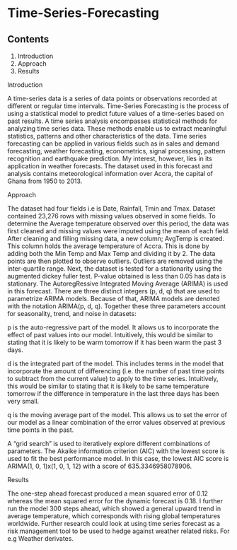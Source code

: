 # Time-Series-Forecasting

## Contents
1. Introduction
2. Approach
3. Results

Introduction

A time-series data is a series of data points or observations recorded at different or regular time intervals. Time-Series Forecasting is the process of using a statistical model to predict future values of a time-series based on past results. A time series analysis encompasses statistical methods for analyzing time series data. These methods enable us to extract meaningful statistics, patterns and other characteristics of the data.
Time series forecasting can be applied in various fields such as in sales and demand forecasting, weather forecasting, econometrics, signal processing, pattern recognition and earthquake prediction.
My interest, however, lies in its application in weather forecasts. The dataset used in this forecast and analysis contains meteorological information over Accra, the capital of Ghana from
1950 to 2013. 

Approach

The dataset had four fields i.e is Date, Rainfall, Tmin and Tmax. Dataset contained 23,276 rows with missing values observed in some fields. To determine the Average temperature observed over 
this period, the data was first cleaned and missing values were imputed using the mean of each field. After cleaning and filling missing data, a new column; AvgTemp is created. This column
holds the average temperature of Accra. This is done by adding both the Min Temp and Max Temp and dividing it by 2. The data points are then plotted to observe outliers. Outliers are removed using the
inter-quartile range. Next, the dataset is tested for a stationarity using the augmented dickey fuller test. P-value obtained is less than 0.05 has data is stationary. 
The AutoregRessive Integrated Moving Average (ARIMA) is used in this forecast. 
There are three distinct integers (p, d, q) that are used to parametrize ARIMA models. Because of that, ARIMA models are denoted with the notation ARIMA(p, d, q). Together these three parameters account for seasonality, trend, and noise in datasets:

p is the auto-regressive part of the model. It allows us to incorporate the effect of past values into our model. Intuitively, this would be similar to stating that it is likely to be warm tomorrow if it has been warm the past 3 days.

d is the integrated part of the model. This includes terms in the model that incorporate the amount of differencing (i.e. the number of past time points to subtract from the current value) to apply to the time series. Intuitively, this would be similar to stating that it is likely to be same temperature tomorrow if the difference in temperature in the last three days has been very small.

q is the moving average part of the model. This allows us to set the error of our model as a linear combination of the error values observed at previous time points in the past.

 A “grid search” is used to iteratively explore different combinations of parameters. The Akaike information criterion (AIC) with the lowest score is used to fit the best performance model.
 In this case, the lowest AIC score is ARIMA(1, 0, 1)x(1, 0, 1, 12) with a score of 635.3346958078906.
 
 
 Results 
 
 The one-step ahead forecast produced a mean squared error of 0.12 whereas the mean squared error for the dynamic forecast is 0.18. I further run the model 300 steps ahead, 
 which showed a general upward trend in average temperature, which corresponds with rising global temperatures worldwide. Further research could look at using time series forecast 
 as a risk management tool to be used to hedge against weather related risks. For e.g Weather derivates. 
